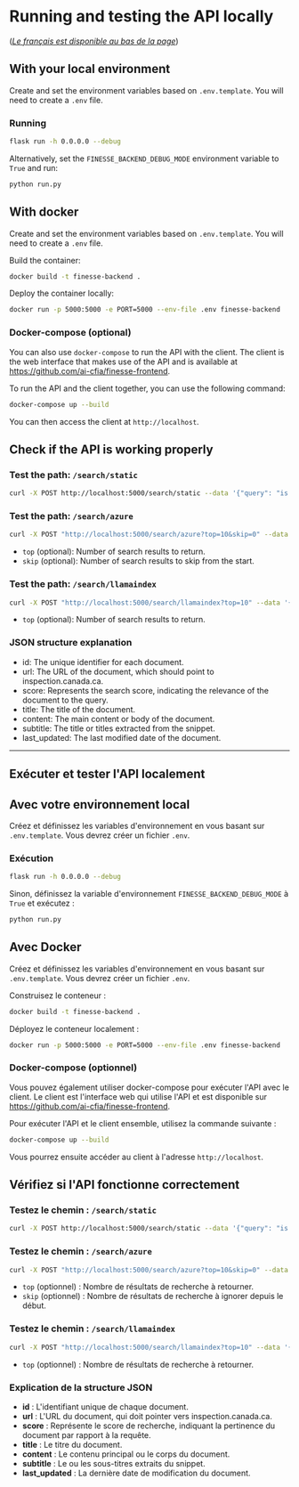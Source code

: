 # Running and testing the API locally

([*Le français est disponible au bas de la
page*](#exécuter-et-tester-lapi-localement))

## With your local environment

Create and set the environment variables based on `.env.template`. You will need
to create a `.env` file.

### Running

```bash
flask run -h 0.0.0.0 --debug
```

Alternatively, set the `FINESSE_BACKEND_DEBUG_MODE` environment variable to
`True` and run:

```bash
python run.py
```

## With docker

Create and set the environment variables based on `.env.template`. You will need
to create a `.env` file.

Build the container:

```bash
docker build -t finesse-backend .
```

Deploy the container locally:

```bash
docker run -p 5000:5000 -e PORT=5000 --env-file .env finesse-backend
```

### Docker-compose (optional)

You can also use `docker-compose` to run the API with the client. The client is
the web interface that makes use of the API and is available at
<https://github.com/ai-cfia/finesse-frontend>.

To run the API and the client together, you can use the following command:

```bash
docker-compose up --build
```

You can then access the client at `http://localhost`.

## Check if the API is working properly

### Test the path: `/search/static`

```bash
curl -X POST http://localhost:5000/search/static --data '{"query": "is e.coli a virus or bacteria?"}' -H "Content-Type: application/json"
```

### Test the path: `/search/azure`

```bash
curl -X POST "http://localhost:5000/search/azure?top=10&skip=0" --data '{"query": "is e.coli a virus or bacteria?"}' -H "Content-Type: application/json"
```

- `top` (optional): Number of search results to return.
- `skip` (optional): Number of search results to skip from the start.

### Test the path: `/search/llamaindex`

```bash
curl -X POST "http://localhost:5000/search/llamaindex?top=10" --data '{"query": "is e.coli a virus or bacteria?"}' -H "Content-Type: application/json"
```

- `top` (optional): Number of search results to return.

### JSON structure explanation

- id: The unique identifier for each document.
- url: The URL of the document, which should point to inspection.canada.ca.
- score: Represents the search score, indicating the relevance of the document
  to the query.
- title: The title of the document.
- content: The main content or body of the document.
- subtitle: The title or titles extracted from the snippet.
- last_updated: The last modified date of the document.

---

## Exécuter et tester l'API localement

## Avec votre environnement local

Créez et définissez les variables d'environnement en vous basant sur
`.env.template`. Vous devrez créer un fichier `.env`.

### Exécution

```bash
flask run -h 0.0.0.0 --debug
```

Sinon, définissez la variable d'environnement `FINESSE_BACKEND_DEBUG_MODE` à
`True` et exécutez :

```bash
python run.py
```

## Avec Docker

Créez et définissez les variables d'environnement en vous basant sur
`.env.template`. Vous devrez créer un fichier `.env`.

Construisez le conteneur :

```bash
docker build -t finesse-backend .
```

Déployez le conteneur localement :

```bash
docker run -p 5000:5000 -e PORT=5000 --env-file .env finesse-backend
```

### Docker-compose (optionnel)

Vous pouvez également utiliser docker-compose pour exécuter l'API avec le
client. Le client est l'interface web qui utilise l'API et est disponible sur
<https://github.com/ai-cfia/finesse-frontend>.

Pour exécuter l'API et le client ensemble, utilisez la commande suivante :

```bash
docker-compose up --build
```

Vous pourrez ensuite accéder au client à l'adresse `http://localhost`.

## Vérifiez si l'API fonctionne correctement

### Testez le chemin : `/search/static`

```bash
curl -X POST http://localhost:5000/search/static --data '{"query": "is e.coli a virus or bacteria?"}' -H "Content-Type: application/json"
```

### Testez le chemin : `/search/azure`

```bash
curl -X POST "http://localhost:5000/search/azure?top=10&skip=0" --data '{"query": "is e.coli a virus or bacteria?"}' -H "Content-Type: application/json"
```

- `top`  (optionnel) : Nombre de résultats de recherche à retourner.
- `skip` (optionnel) : Nombre de résultats de recherche à ignorer depuis le
  début.

### Testez le chemin : `/search/llamaindex`

```bash
curl -X POST "http://localhost:5000/search/llamaindex?top=10" --data '{"query": "is e.coli a virus or bacteria?"}' -H "Content-Type: application/json"
```

- `top` (optionnel) : Nombre de résultats de recherche à retourner.

### Explication de la structure JSON

- **id** : L'identifiant unique de chaque document.
- **url** : L'URL du document, qui doit pointer vers inspection.canada.ca.
- **score** : Représente le score de recherche, indiquant la pertinence du
  document par rapport à la requête.
- **title** : Le titre du document.
- **content** : Le contenu principal ou le corps du document.
- **subtitle** : Le ou les sous-titres extraits du snippet.
- **last_updated** : La dernière date de modification du document.
